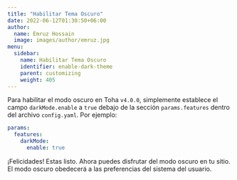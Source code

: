 ```yaml
---
title: "Habilitar Tema Oscuro"
date: 2022-06-12T01:30:50+06:00
author:
  name: Emruz Hossain
  image: images/author/emruz.jpg
menu:
  sidebar:
    name: Habilitar Tema Oscuro
    identifier: enable-dark-theme
    parent: customizing
    weight: 405
---
```


Para habilitar el modo oscuro en Toha `v4.0.0`, simplemente establece el campo `darkMode.enable` a `true` debajo de la sección `params.features` dentro del archivo `config.yaml`. Por ejemplo:

```yaml
params:
  features:
    darkMode:
      enable: true
```

¡Felicidades! Estas listo. Ahora puedes disfrutar del modo oscuro en tu sitio. El modo oscuro obedecerá a las preferencias del sistema del usuario.

